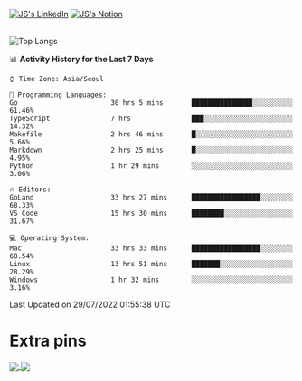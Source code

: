 
[![JS's LinkedIn](https://img.shields.io/badge/LinkedIn-blue?style=for-the-badge&logo=linkedin)](https://www.linkedin.com/in/jaeseung-lee-5a2a32139/) 
[![JS's Notion](https://img.shields.io/badge/Notion-black?style=for-the-badge&logo=notion)](https://bit.ly/ljswiki1) <br><br>
<!-- ![JS's GitHub stats](https://github-readme-stats-lemon-five.vercel.app/api?username=tkxkd0159&hide=contribs,prs,stars,issues&show_icons=true&theme=react&include_all_commits=true)   -->
![Top Langs](https://github-readme-stats-lemon-five.vercel.app/api/top-langs/?username=tkxkd0159&layout=compact&hide=jupyter%20notebook,scss,html,css&langs_count=10)  


<!--START_SECTION:waka-->
📊 **Activity History for the Last 7 Days** 

```text
⌚︎ Time Zone: Asia/Seoul

💬 Programming Languages: 
Go                       30 hrs 5 mins       ███████████████░░░░░░░░░░   61.46% 
TypeScript               7 hrs               ███░░░░░░░░░░░░░░░░░░░░░░   14.32% 
Makefile                 2 hrs 46 mins       █░░░░░░░░░░░░░░░░░░░░░░░░   5.66% 
Markdown                 2 hrs 25 mins       █░░░░░░░░░░░░░░░░░░░░░░░░   4.95% 
Python                   1 hr 29 mins        ░░░░░░░░░░░░░░░░░░░░░░░░░   3.06%

🔥 Editors: 
GoLand                   33 hrs 27 mins      █████████████████░░░░░░░░   68.33% 
VS Code                  15 hrs 30 mins      ████████░░░░░░░░░░░░░░░░░   31.67%

💻 Operating System: 
Mac                      33 hrs 33 mins      █████████████████░░░░░░░░   68.54% 
Linux                    13 hrs 51 mins      ███████░░░░░░░░░░░░░░░░░░   28.29% 
Windows                  1 hr 32 mins        ░░░░░░░░░░░░░░░░░░░░░░░░░   3.16%

```


 Last Updated on 29/07/2022 01:55:38 UTC
<!--END_SECTION:waka-->

# Extra pins
<a href="https://github.com/tkxkd0159/tkxkd0159.github.io">
  <img align="center" src="https://github-readme-stats-lemon-five.vercel.app/api/pin/?username=tkxkd0159&repo=nft-card-game&theme=react" />
</a>
<a href="https://github.com/tkxkd0159/dsalgo">
  <img align="center" src="https://github-readme-stats-lemon-five.vercel.app/api/pin/?username=tkxkd0159&repo=dsalgo&theme=react" />
</a>

<!---
- 🔭 I’m currently working on ...
- 🌱 I’m currently learning blockchain and distributed network
- 👯 I’m looking to collaborate on ...
- 🤔 I’m looking for help with ...
- 💬 Ask me about ...
- 📫 How to reach me: ...
- 😄 Pronouns: ...
- ⚡ Fun fact: ...
-->
